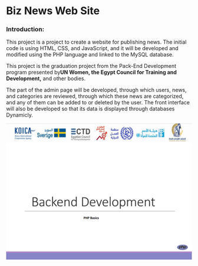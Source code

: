 # Biz News Web Site

### Introduction:
This project is a project to create a website for publishing news. The initial code is using HTML, CSS, and JavaScript, and it will be developed and modified using the PHP language and linked to the MySQL database.

This project is the graduation project from the Pack-End Development program presented by**UN Women, the Egypt Council for Training and Development,** and other bodies.

The part of the admin page will be developed, through which users, news, and categories are reviewed, through which these news are categorized, and any of them can be added to or deleted by the user. The front interface will also be developed so that its data is displayed through databases Dynamicly.

![Project Image](course-cover.png)
